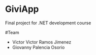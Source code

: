 # GiviApp
Final project for .NET development course

#Team
+ Victor Victor Ramos Jimenez
+ Giovanny Palencia Osorio
